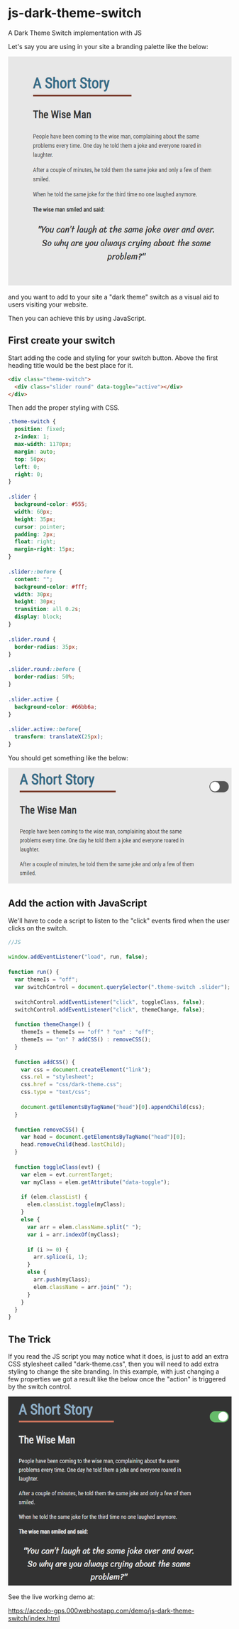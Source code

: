 # js-dark-theme-switch
A Dark Theme Switch implementation with JS

Let's say you are using in your site a branding palette like the below:

![Screenshot](/screenshots/screenshot-01.PNG)

and you want to add to your site a "dark theme" switch as a visual aid to users visiting your website.

Then you can achieve this by using JavaScript.

## First create your switch

Start adding the code and styling for your switch button. Above the first heading title would be the best place for it.

```html
<div class="theme-switch">
  <div class="slider round" data-toggle="active"></div>
</div>
```

Then add the proper styling with CSS.

```css
.theme-switch {
  position: fixed;
  z-index: 1;
  max-width: 1170px;  
  margin: auto;
  top: 50px;
  left: 0;
  right: 0;
}

.slider {
  background-color: #555;
  width: 60px;
  height: 35px;
  cursor: pointer;
  padding: 2px;
  float: right;
  margin-right: 15px;
}

.slider::before {
  content: "";
  background-color: #fff;
  width: 30px;
  height: 30px;
  transition: all 0.2s;
  display: block;
}

.slider.round {
  border-radius: 35px;
}

.slider.round::before {  
  border-radius: 50%;
}

.slider.active {
  background-color: #66bb6a;
}

.slider.active::before{
  transform: translateX(25px);
}
```

You should get something like the below:

![Screenshot](/screenshots/screenshot-02.PNG)

## Add the action with JavaScript

We'll have to code a script to listen to the "click" events fired when the user clicks on the switch.

```javascript
//JS

window.addEventListener("load", run, false);

function run() {
  var themeIs = "off";
  var switchControl = document.querySelector(".theme-switch .slider");
  
  switchControl.addEventListener("click", toggleClass, false);
  switchControl.addEventListener("click", themeChange, false);
  
  function themeChange() {
    themeIs = themeIs == "off" ? "on" : "off";
    themeIs == "on" ? addCSS() : removeCSS();
  }
  
  function addCSS() {
    var css = document.createElement("link");
    css.rel = "stylesheet";
    css.href = "css/dark-theme.css";
    css.type = "text/css";
    
    document.getElementsByTagName("head")[0].appendChild(css);
  }
  
  function removeCSS() {
    var head = document.getElementsByTagName("head")[0];
    head.removeChild(head.lastChild);
  }

  function toggleClass(evt) {    
    var elem = evt.currentTarget;
    var myClass = elem.getAttribute("data-toggle");
    
    if (elem.classList) {
      elem.classList.toggle(myClass);
    }
    else {
      var arr = elem.className.split(" ");
      var i = arr.indexOf(myClass);
      
      if (i >= 0) {
        arr.splice(i, 1);
      }
      else {
        arr.push(myClass);
        elem.className = arr.join(" ");
      }
    }
  }
}
```

## The Trick

If you read the JS script you may notice what it does, is just to add an extra CSS stylesheet called "dark-theme.css", then you will need to add extra styling to change the site branding. In this example, with just changing a few properties we got a result like the below once the "action" is triggered by the switch control.

![Screenshot](/screenshots/screenshot-03.PNG)

See the live working demo at:

https://accedo-gps.000webhostapp.com/demo/js-dark-theme-switch/index.html
